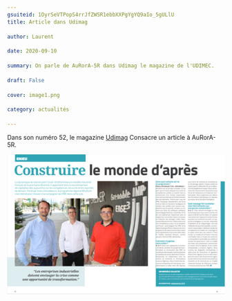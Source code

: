 ```yaml
---
gsuiteid: 1OyrSeVTPopS4rrJfZWSR1ebbXXPgYgYQ9aIo_5gULlU
title: Article dans Udimag

author: Laurent

date: 2020-09-10

summary: On parle de AuRorA-5R dans Udimag le magazine de l'UDIMEC.

draft: False

cover: image1.png

category: actualités

---
```


Dans son numéro 52, le magazine [Udimag](https://www.google.com/url?q=https://www.udimec.fr/sites/default/files/udimag_52_planche_bd.pdf&sa=D&source=editors&ust=1622280640047000&usg=AOvVaw1tyLCnfwJeLXQBnzufSwtk) Consacre un article à AuRorA-5R.

![](images/image1.png)

